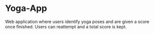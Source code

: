 # Yoga-App
Web application where users identify yoga poses and are given a score once finished. Users can reattempt and a total score is kept.
